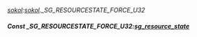 _[sokol](../../modules/sokol/sokol-module.md):[sokol](../../modules/sokol/sokol-module.md).\_SG\_RESOURCESTATE\_FORCE\_U32_
##### Const \_SG\_RESOURCESTATE\_FORCE\_U32:[sg_resource_state](../../modules/sokol/sokol-sg_resource_state.md)
